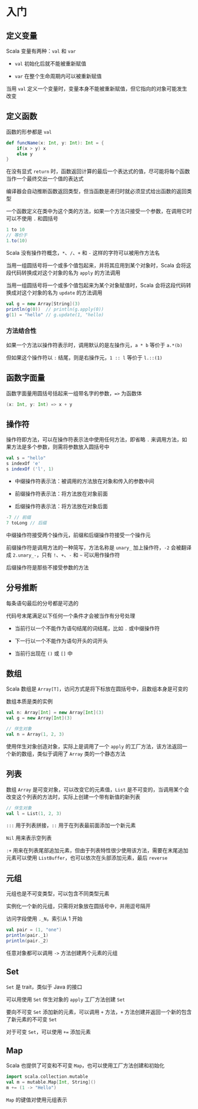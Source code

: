# 入门

## 定义变量

Scala 变量有两种：`val` 和 `var`

- `val` 初始化后就不能被重新赋值

- `var` 在整个生命周期内可以被重新赋值

当用 `val` 定义一个变量时，变量本身不能被重新赋值，但它指向的对象可能发生改变

## 定义函数

函数的形参都是 `val`

```scala
def funcName(x: Int, y: Int): Int = {
    if(x > y) x
    else y
}
```

在没有显式 `return` 时，函数返回计算的最后一个表达式的值，尽可能将每个函数当作一个最终交出一个值的表达式

编译器会自动推断函数返回类型，但当函数是递归时就必须显式给出函数的返回类型

一个函数定义在类中为这个类的方法，如果一个方法只接受一个参数，在调用它时可以不使用 `.` 和圆括号

```scala
1 to 10
// 等价于
1.to(10)
```

Scala 没有操作符概念，`*`、`/`、`+` 和 `-` 这样的字符可以被用作方法名

当用一组圆括号将一个或多个值包起来，并将其应用到某个对象时，Scala 会将这段代码转换成对这个对象的名为 `apply` 的方法调用

当用一组圆括号将一个或多个值包起来为某个对象赋值时，Scala 会将这段代码转换成对这个对象的名为 `update` 的方法调用

```scala
val g = new Array[String](3)
println(g(0))  // println(g.apply(0))
g(1) = "hello" // g.update(1, "hello)
```

### 方法结合性

如果一个方法以操作符表示时，调用默认的是左操作元，`a * b` 等价于 `a.*(b)`

但如果这个操作符以 `:` 结尾，则是右操作元，`1 :: l` 等价于 `l.::(1)`

## 函数字面量

函数字面量用圆括号括起来一组带名字的参数，`=>` 为函数体

```scala
(x: Int, y: Int) => x + y
```

## 操作符

操作符即方法，可以在操作符表示法中使用任何方法，即省略 `.` 来调用方法，如果方法是多个参数，则需将参数放入圆括号中

```scala
val s = "hello"
s indexOf 'e'
s indexOf ('l', 1)
```

- 中缀操作符表示法：被调用的方法放在对象和传入的参数中间

- 前缀操作符表示法：将方法放在对象前面

- 后缀操作符表示法：将方法放在对象后面

```scala
-7 // 前缀
7 toLong // 后缀
```

中缀操作符接受两个操作元，前缀和后缀操作符接受一个操作元

前缀操作符是调用方法的一种简写，方法名称是 `unary_` 加上操作符，`-2` 会被翻译成 `2.unary_-`，只有 `!`、`+`、`-` 和 `~` 可以用作操作符

后缀操作符是那些不接受参数的方法

## 分号推断

每条语句最后的分号都是可选的

代码号末尾满足以下任何一个条件才会被当作有分号处理

- 当前行以一个不能作为语句结尾的词结尾，比如 `.` 或中缀操作符

- 下一行以一个不能作为语句开头的词开头

- 当前行出现在 `()` 或 `[]` 中

## 数组

Scala 数组是 `Array[T]`，访问方式是将下标放在圆括号中，且数组本身是可变的

数组本质是类的实例

```scala
val n: Array[Int] = new Array[Int](3)
val g = new Array[Int](3)

// 伴生对象
val n = Array(1, 2, 3)
```

使用伴生对象创造对象，实际上是调用了一个 `apply` 的工厂方法，该方法返回一个新的数组，类似于调用了 `Array` 类的一个静态方法

## 列表

数组 `Array` 是可变对象，可以改变它的元素值，`List` 是不可变的，当调用某个会改变这个列表的方法时，实际上创建一个带有新值的新列表

```scala
// 伴生对象
val l = List(1, 2, 3)
```

`:::` 用于列表拼接，`::` 用于在列表最前面添加一个新元素

`Nil` 用来表示空列表

`:+` 用来在列表尾部追加元素，但由于列表特性很少使用该方法，需要在末尾追加元素可以使用 `ListBuffer`，也可以依次在头部添加元素，最后 `reverse`

## 元组

元组也是不可变类型，可以包含不同类型元素

实例化一个新的元组，只需将对象放在圆括号中，并用逗号隔开

访问字段使用 `._N`，索引从 1 开始

```scala
val pair = (1, "one")
println(pair._1)
println(pair._2)
```

任意对象都可以调用 `->` 方法创建两个元素的元组

## Set

`Set` 是 trait，类似于 Java 的接口

可以用使用 `Set` 伴生对象的 `apply` 工厂方法创建 `Set`

要向不可变 `Set` 添加新的元素，可以调用 `+` 方法，`+` 方法创建并返回一个新的包含了新元素的不可变 `Set`

对于可变 `Set`，可以使用 `+=` 添加元素

## Map

Scala 也提供了可变和不可变 `Map`，也可以使用工厂方法创建和初始化

```scala
import scala.collection.mutable
val m = mutable.Map[Int, String]()
m += (1 -> "Hello")
```

`Map` 的键值对使用元组表示